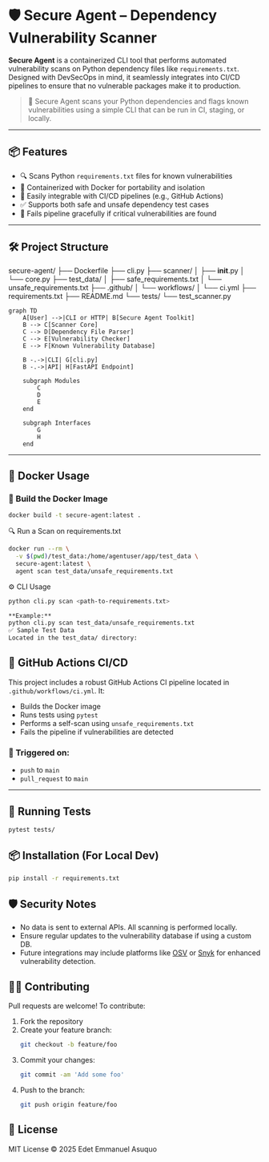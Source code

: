 # 🛡️ Secure Agent – Dependency Vulnerability Scanner

**Secure Agent** is a containerized CLI tool that performs automated vulnerability scans on Python dependency files like `requirements.txt`. Designed with DevSecOps in mind, it seamlessly integrates into CI/CD pipelines to ensure that no vulnerable packages make it to production.

> 🚀 Secure Agent scans your Python dependencies and flags known vulnerabilities using a simple CLI that can be run in CI, staging, or locally.

---

## 📦 Features

- 🔍 Scans Python `requirements.txt` files for known vulnerabilities
- 🧪 Containerized with Docker for portability and isolation
- 🧰 Easily integrable with CI/CD pipelines (e.g., GitHub Actions)
- ✅ Supports both safe and unsafe dependency test cases
- 🧼 Fails pipeline gracefully if critical vulnerabilities are found

---

## 🛠 Project Structure
secure-agent/
├── Dockerfile
├── cli.py
├── scanner/
│   ├── __init__.py
│   └── core.py
├── test_data/
│   ├── safe_requirements.txt
│   └── unsafe_requirements.txt
├── .github/
│   └── workflows/
│       └── ci.yml
├── requirements.txt
├── README.md
└── tests/
   └── test_scanner.py

```mermaid
graph TD
    A[User] -->|CLI or HTTP| B[Secure Agent Toolkit]
    B --> C[Scanner Core]
    C --> D[Dependency File Parser]
    C --> E[Vulnerability Checker]
    E --> F[Known Vulnerability Database]

    B -.->|CLI| G[cli.py]
    B -.->|API| H[FastAPI Endpoint]

    subgraph Modules
        C
        D
        E
    end

    subgraph Interfaces
        G
        H
    end
```

---

## 🐳 Docker Usage

### 🔧 Build the Docker Image

```bash
docker build -t secure-agent:latest .
```

🔍 Run a Scan on requirements.txt

```bash
docker run --rm \
  -v $(pwd)/test_data:/home/agentuser/app/test_data \
  secure-agent:latest \
  agent scan test_data/unsafe_requirements.txt
```

⚙️ CLI Usage
```bash
python cli.py scan <path-to-requirements.txt>

**Example:**
python cli.py scan test_data/unsafe_requirements.txt
✅ Sample Test Data
Located in the test_data/ directory:
```

## 🤖 GitHub Actions CI/CD

This project includes a robust GitHub Actions CI pipeline located in `.github/workflows/ci.yml`. It:

- Builds the Docker image  
- Runs tests using `pytest`  
- Performs a self-scan using `unsafe_requirements.txt`  
- Fails the pipeline if vulnerabilities are detected  

### 🚀 Triggered on:

- `push` to `main`  
- `pull_request` to `main`  

---

## 🧪 Running Tests

```bash
pytest tests/
```
## 📦 Installation (For Local Dev)

```bash
pip install -r requirements.txt
```

## 🛡️ Security Notes

- No data is sent to external APIs. All scanning is performed locally.
- Ensure regular updates to the vulnerability database if using a custom DB.
- Future integrations may include platforms like [OSV](https://osv.dev) or [Snyk](https://snyk.io) for enhanced vulnerability detection.

## 👨‍💻 Contributing

Pull requests are welcome! To contribute:

1. Fork the repository  
2. Create your feature branch:  
   ```bash
   git checkout -b feature/foo
    ```
3. Commit your changes:
    ```bash
   git commit -am 'Add some foo'
    ```
4. Push to the branch:
    ```bash
   git push origin feature/foo
    ```

## 📄 License

MIT License © 2025 Edet Emmanuel Asuquo